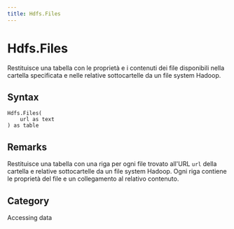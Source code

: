 ```yaml
---
title: Hdfs.Files
---
```


# Hdfs.Files


Restituisce una tabella con le proprietà e i contenuti dei file disponibili nella cartella specificata e nelle relative sottocartelle da un file system Hadoop.


## Syntax

```powerquery
Hdfs.Files(
    url as text
) as table
```


## Remarks

Restituisce una tabella con una riga per ogni file trovato all'URL <code>url</code> della cartella e relative sottocartelle da un file system Hadoop. Ogni riga contiene le proprietà del file e un collegamento al relativo contenuto.



## Category
Accessing data
